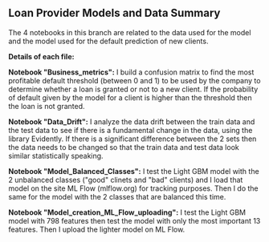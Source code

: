 ## Loan Provider Models and Data Summary

The 4 notebooks in this branch are related to the data used for the model and the model used for the default prediction of new clients.

**Details of each file:**

**Notebook "Business_metrics":**
I build a confusion matrix to find the most profitable default threshold (between 0 and 1) to be used by the company to determine whether a loan is granted or not to a new client. If the probability of default given by the model for a client is higher than the threshold then the loan is not granted.

**Notebook "Data_Drift":**
I analyze the data drift between the train data and the test data to see if there is a fundamental change in the data, using the library Evidently.
If there is a significant difference between the 2 sets then the data needs to be changed so that the train data and test data look similar statistically speaking.

**Notebook "Model_Balanced_Classes":**
I test the Light GBM model with the 2 unbalanced classes ("good" clinets and "bad" clients) and I load that model on the site ML Flow (mlflow.org) for tracking purposes. Then I do the same for the model with the 2 classes that are balanced this time.

**Notebook "Model_creation_ML_Flow_uploading":**
I test the Light GBM model with 798 features then test the model with only the most important 13 features. Then I upload the lighter model on ML Flow.
